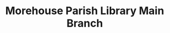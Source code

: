 ---
layout: repo
title: "Morehouse Parish Library Main Branch"
id: 24785
permalink: repos/24785/
---